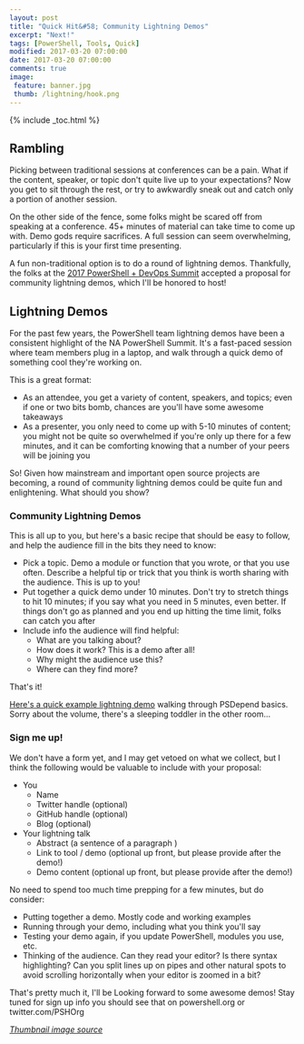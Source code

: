```yaml
---
layout: post
title: "Quick Hit&#58; Community Lightning Demos"
excerpt: "Next!"
tags: [PowerShell, Tools, Quick]
modified: 2017-03-20 07:00:00
date: 2017-03-20 07:00:00
comments: true
image:
 feature: banner.jpg
 thumb: /lightning/hook.png
---
```

{% include _toc.html %}

## Rambling

Picking between traditional sessions at conferences can be a pain.  What if the content, speaker, or topic don't quite live up to your expectations?  Now you get to sit through the rest, or try to awkwardly sneak out and catch only a portion of another session.

On the other side of the fence, some folks might be scared off from speaking at a conference.  45+ minutes of material can take time to come up with.  Demo gods require sacrifices.  A full session can seem overwhelming, particularly if this is your first time presenting.

A fun non-traditional option is to do a round of lightning demos.  Thankfully, the folks at the [2017 PowerShell + DevOps Summit](https://powershell.org/summit/) accepted a proposal for community lightning demos, which I'll be honored to host!

## Lightning Demos

For the past few years, the PowerShell team lightning demos have been a consistent highlight of the NA PowerShell Summit.  It's a fast-paced session where team members plug in a laptop, and walk through a quick demo of something cool they're working on.

This is a great format:

* As an attendee, you get a variety of content, speakers, and topics; even if one or two bits bomb, chances are you'll have some awesome takeaways
* As a presenter, you only need to come up with 5-10 minutes of content; you might not be quite so overwhelmed if you're only up there for a few minutes, and it can be comforting knowing that a number of your peers will be joining you

So!  Given how mainstream and important open source projects are becoming, a round of community lightning demos could be quite fun and enlightening.  What should you show?

### Community Lightning Demos

This is all up to you, but here's a basic recipe that should be easy to follow, and help the audience fill in the bits they need to know:

* Pick a topic.  Demo a module or function that you wrote, or that you use often.  Describe a helpful tip or trick that you think is worth sharing with the audience.  This is up to you!
* Put together a quick demo under 10 minutes.  Don't try to stretch things to hit 10 minutes; if you say what you need in 5 minutes, even better.  If things don't go as planned and you end up hitting the time limit, folks can catch you after
* Include info the audience will find helpful:
  * What are you talking about?
  * How does it work?  This is a demo after all!
  * Why might the audience use this?
  * Where can they find more?

That's it!

[Here's a quick example lightning demo](https://www.youtube.com/watch?v=U07XKk3nUAU) walking through PSDepend basics.  Sorry about the volume, there's a sleeping toddler in the other room...

### Sign me up!

We don't have a form yet, and I may get vetoed on what we collect, but I think the following would be valuable to include with your proposal:

* You
  * Name
  * Twitter handle (optional)
  * GitHub handle (optional)
  * Blog (optional)
* Your lightning talk
  * Abstract (a sentence of a paragraph )
  * Link to tool / demo (optional up front, but please provide after the demo!)
  * Demo content (optional up front, but please provide after the demo!)

No need to spend too much time prepping for a few minutes, but do consider:

* Putting together a demo.  Mostly code and working examples
* Running through your demo, including what you think you'll say
* Testing your demo again, if you update PowerShell, modules you use, etc.
* Thinking of the audience.  Can they read your editor?  Is there syntax highlighting?  Can you split lines up on pipes and other natural spots to avoid scrolling horizontally when your editor is zoomed in a bit?

That's pretty much it, I'll be Looking forward to some awesome demos!  Stay tuned for sign up info you should see that on powershell.org or twitter.com/PSHOrg

*[Thumbnail image source](http://muppet.wikia.com/wiki/Vaudeville?file=Tms406-kermit.jpg)*